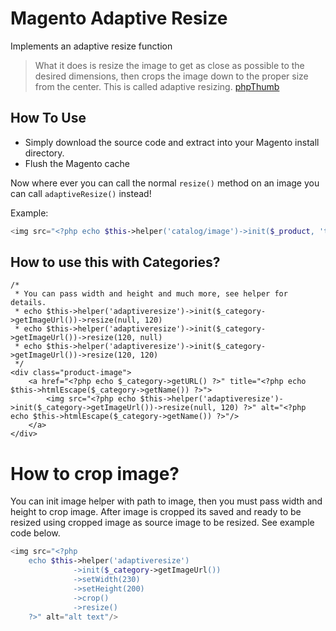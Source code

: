 Magento Adaptive Resize
=======================

Implements an adaptive resize function

> What it does is resize the image to get as close as possible to the desired dimensions, then crops the image down to the proper size from the center.
> This is called adaptive resizing.
> [phpThumb](http://trac.gxdlabs.com/projects/phpthumb/wiki/Docs/BasicUsage#AdaptiveResizing)

How To Use 
----------

- Simply download the source code and extract into your Magento install directory.
- Flush the Magento cache

Now where ever you can call the normal `resize()` method on an image you can call `adaptiveResize()` instead!

Example:

``` php
<img src="<?php echo $this->helper('catalog/image')->init($_product, 'thumbnail')->adaptiveResize(160, 213) ?>" width="160" height="213" alt="<?php echo $this->htmlEscape($_product->getName()); ?>" />
```

## How to use this with Categories?

	/*
	 * You can pass width and height and much more, see helper for details.
	 * echo $this->helper('adaptiveresize')->init($_category->getImageUrl())->resize(null, 120)
	 * echo $this->helper('adaptiveresize')->init($_category->getImageUrl())->resize(120, null)
	 * echo $this->helper('adaptiveresize')->init($_category->getImageUrl())->resize(120, 120)
	 */
	<div class="product-image">
		<a href="<?php echo $_category->getURL() ?>" title="<?php echo $this->htmlEscape($_category->getName()) ?>">
			<img src="<?php echo $this->helper('adaptiveresize')->init($_category->getImageUrl())->resize(null, 120) ?>" alt="<?php echo $this->htmlEscape($_category->getName()) ?>"/>
		</a>
	</div>
	
# How to crop image?
You can init image helper with path to image, then  you must pass width and height to crop image. After image is cropped its saved and ready to be resized using cropped image as source image to be resized. See example code below.

```PHP
<img src="<?php 
	echo $this->helper('adaptiveresize')
			  ->init($_category->getImageUrl())
			  ->setWidth(230)
			  ->setHeight(200)
			  ->crop()
			  ->resize() 
	?>" alt="alt text"/>
```